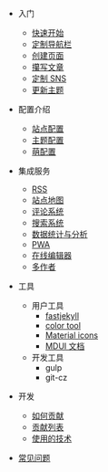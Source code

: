 - 入门
  - [快速开始](zh-cn/quickstart.md)
  - [定制导航栏](zh-cn/custom-navbar.md)
  - [创建页面](zh-cn/creating-pages.md)
  - [攥写文章](zh-cn/creating-posts.md)
  - [定制 SNS](zh-cn/custom-sns.md)
  - [更新主题](zh-cn/update-theme.md)

- 配置介绍
  - [站点配置](zh-cn/site-configuration.md)
  - [主题配置](zh-cn/theme-configuration.md)
  - [萌配置](zh-cn/meng-configuration.md)

- 集成服务
  - [RSS](zh-cn/rss.md)
  - [站点地图](zh-cn/sitemap.md)
  - [评论系统](zh-cn/comment.md)
  - [搜索系统](zh-cn/search.md)
  - [数据统计与分析](zh-cn/analytics.md)
  - [PWA](zh-cn/pwa.md)
  - [在线编辑器](zh-cn/editor.md)
  - [多作者](zh-cn/many_authors.md)

- 工具
  - 用户工具
    - [fastjekyll](zh-cn/fastjekyll.md)
    - [color tool](https://material.io/color/#!/?view.left=0&view.right=0)
    - [Material icons](https://material.io/icons/)
    - [MDUI 文档](https://www.mdui.org/docs/)
  - 开发工具
    - gulp
    - git-cz

- 开发
  - [如何贡献](zh-cn/how-contribution.md)
  - [贡献列表](zh-cn/contribution-list.md)
  - [使用的技术](zh-cn/used-technology.md)
  
- [常见问题](zh-cn/common-problem.md)